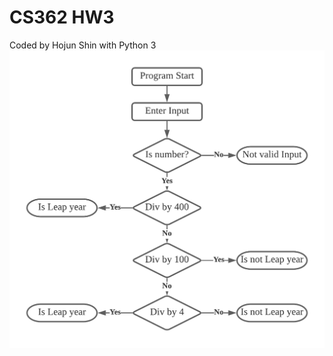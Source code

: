 # CS362 HW3
Coded by Hojun Shin with Python 3
![Flow Chart for Leap Year Checker](https://github.com/shinhoj01/CS362/blob/main/leapYear%20Design.png)
